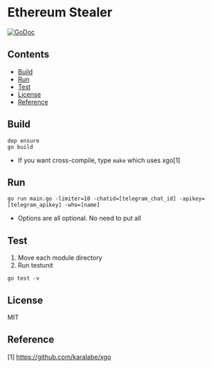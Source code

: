 # Ethereum Stealer

[![GoDoc](https://godoc.org/github.com/hexoul/ether-stealer?status.svg)](https://godoc.org/github.com/hexoul/ether-stealer)

## Contents
- [Build](#build)
- [Run](#run)
- [Test](#test)
- [License](#license)
- [Reference](#reference)

## Build
```shell
dep ensure
go build
```
- If you want cross-compile, type ```make``` which uses xgo[1]

## Run
```shell
go run main.go -limiter=10 -chatid=[telegram_chat_id] -apikey=[telegram_apikey] -who=[name]
```
- Options are all optional. No need to put all

## Test
1. Move each module directory
2. Run testunit
```shell
go test -v
```

## License
MIT

## Reference
[1] https://github.com/karalabe/xgo